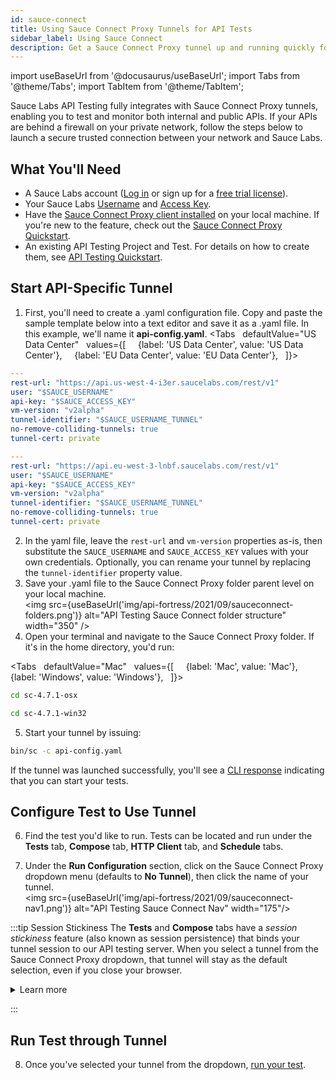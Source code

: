 ```yaml
---
id: sauce-connect
title: Using Sauce Connect Proxy Tunnels for API Tests
sidebar_label: Using Sauce Connect
description: Get a Sauce Connect Proxy tunnel up and running quickly for your API tests.
---
```


import useBaseUrl from '@docusaurus/useBaseUrl';
import Tabs from '@theme/Tabs';
import TabItem from '@theme/TabItem';


Sauce Labs API Testing fully integrates with Sauce Connect Proxy tunnels, enabling you to test and monitor both internal and public APIs. If your APIs are behind a firewall on your private network, follow the steps below to launch a secure trusted connection between your network and Sauce Labs.

## What You'll Need

* A Sauce Labs account ([Log in](https://accounts.saucelabs.com/am/XUI/#login/) or sign up for a [free trial license](https://saucelabs.com/sign-up)).
* Your Sauce Labs [Username](https://app.saucelabs.com/user-settings) and [Access Key](https://app.saucelabs.com/user-settings).
* Have the [Sauce Connect Proxy client installed](/secure-connections/sauce-connect/installation/) on your local machine. If you're new to the feature, check out the [Sauce Connect Proxy Quickstart](/secure-connections/sauce-connect/quickstart/).
* An existing API Testing Project and Test. For details on how to create them, see [API Testing Quickstart](/api-testing/quickstart/).

## Start API-Specific Tunnel

1. First, you'll need to create a .yaml configuration file. Copy and paste the sample template below into a text editor and save it as a .yaml file. In this example, we'll name it **api-config.yaml**.
  <Tabs
      defaultValue="US Data Center"
      values={[
        {label: 'US Data Center', value: 'US Data Center'},
        {label: 'EU Data Center', value: 'EU Data Center'},
      ]}>

  <TabItem value="US Data Center">

  ```yaml
  ---
  rest-url: "https://api.us-west-4-i3er.saucelabs.com/rest/v1"
  user: "$SAUCE_USERNAME"
  api-key: "$SAUCE_ACCESS_KEY"
  vm-version: "v2alpha"
  tunnel-identifier: "$SAUCE_USERNAME_TUNNEL"
  no-remove-colliding-tunnels: true
  tunnel-cert: private 
  ```

  </TabItem>
  <TabItem value="EU Data Center">

  ```yaml
  ---
  rest-url: "https://api.eu-west-3-lnbf.saucelabs.com/rest/v1"
  user: "$SAUCE_USERNAME"
  api-key: "$SAUCE_ACCESS_KEY"
  vm-version: "v2alpha"
  tunnel-identifier: "$SAUCE_USERNAME_TUNNEL"
  no-remove-colliding-tunnels: true
  tunnel-cert: private
  ```

  </TabItem>
  </Tabs>

2. In the yaml file, leave the `rest-url` and `vm-version` properties as-is, then substitute the `SAUCE_USERNAME` and `SAUCE_ACCESS_KEY` values with your own credentials. Optionally, you can rename your tunnel by replacing the `tunnel-identifier` property value.
3. Save your .yaml file to the Sauce Connect Proxy folder parent level on your local machine. <br/>
  <img src={useBaseUrl('img/api-fortress/2021/09/sauceconnect-folders.png')} alt="API Testing Sauce Connect folder structure" width="350" />
4. Open your terminal and navigate to the Sauce Connect Proxy folder. If it's in the home directory, you'd run:

  <Tabs
    defaultValue="Mac"
    values={[
      {label: 'Mac', value: 'Mac'},
      {label: 'Windows', value: 'Windows'},
    ]}>

  <TabItem value="Mac">

  ```bash
  cd sc-4.7.1-osx
  ```

  </TabItem>
  <TabItem value="Windows">

  ```bash
  cd sc-4.7.1-win32
  ```
  </TabItem>
  </Tabs>

5. Start your tunnel by issuing:
  ```bash
  bin/sc -c api-config.yaml
  ```

  If the tunnel was launched successfully, you'll see a [CLI response](/secure-connections/sauce-connect/proxy-tunnels/#command-line-interface) indicating that you can start your tests.


## Configure Test to Use Tunnel

6. Find the test you'd like to run. Tests can be located and run under the **Tests** tab, **Compose** tab, **HTTP Client** tab, and **Schedule** tabs.

7. Under the **Run Configuration** section, click on the Sauce Connect Proxy dropdown menu (defaults to **No Tunnel**), then click the name of your tunnel.<br/><img src={useBaseUrl('img/api-fortress/2021/09/sauceconnect-nav1.png')} alt="API Testing Sauce Connect Nav" width="175"/>

:::tip Session Stickiness
The **Tests** and **Compose** tabs have a _session stickiness_ feature (also known as session persistence) that binds your tunnel session to our API testing server. When you select a tunnel from the Sauce Connect Proxy dropdown, that tunnel will stay as the default selection, even if you close your browser.

<details><summary>Learn more</summary>

This feature does not apply to the **HTTP Client** or **Schedule** tabs, where the tunnel dropdown will always default to **No Tunnel**.

If you shut down a tunnel that's currently selected in a Sauce Connect dropdown anywhere in the platform (**Tests**, **Compose**, **HTTP Client**, or **Schedule** tab), the test would fail and you'd see the below error message. This is something to be mindful of when selecting a tunnel in the **Schedule** tab to run in the future.

<img src={useBaseUrl('img/api-fortress/2021/12/api-sc-tunnel-error.png')} alt="API Testing Sauce Connect Nav error" width="350"/>
</details>

:::

## Run Test through Tunnel

8. Once you've selected your tunnel from the dropdown, [run your test](/api-testing/quickstart/#run-test).
